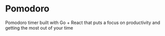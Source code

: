 # Pomodoro

Pomodoro timer built with Go + React that puts a focus on productivity and getting the most out of your time